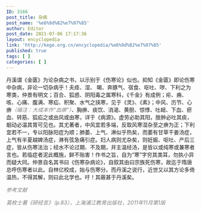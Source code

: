 ```yaml
---
ID: 3166
post_title: 杂病
post_name: '%e6%9d%82%e7%97%85'
author: Editor
post_date: 2021-07-06 17:17:36
layout: encyclopedia
link: 'http://kege.org.cn/encyclopedia/%e6%9d%82%e7%97%85'
published: true
tags: [ ]
categories: [ ]
---
```

丹溪谓《金匮》为论杂病之书，以示别于《伤寒论》似也。抑知《金匮》即论伤寒中杂病，非论一切杂病乎！夫痉、湿、 暍、奔豚气、宿食、呕吐、哕、下利之为寒类，仲景有明文；百合、狐惑、阴阳毒之属寒科，《千金》有成例；疟、痈、咳、心痛、腹满、寒疝、积聚、水气之挟寒，见于《灵》、《素》；中风、历节、心痹<span style="color: #808080;"><em>（编注：大成本作“血痹”）</em></span>、胸痹、痰饮、消渴、黄胆、惊悸、吐衄、下血、瘀血、转筋、狐疝之或由风或由寒，详于《病源》。虚劳必助其阳，肢肿必吐其痰，蛔动必温其胃可见也。其尤著者，中风宜若多端，反取风寒湿杂至之痹为正；下利宜若不一，专以阳脉阳症为顺；肺萎、上气、淋似乎热矣，而萎有甘草干姜汤症，上气有半夏越婢汤症，淋有弦急痛引症。妇人病则尤杂矣，则妊娠、呕吐、产后三症，皆从伤寒法治；经水不论过期、不及期，并主温经汤，是皆以或纯寒或兼寒者言也。若临症者泥此概施，鲜不贻害！作书之旨，自为“寒”字穷其类耳，勿执小异而疑大同。仲景自名其书曰《伤寒杂病论》，自叙其由曰宗族死伤寒，故迄于隋唐总呼伤寒者以此。自林亿校成，始与伤寒分。而丹溪之说行，近世又以其方论多倚温热，不得其解，则曰此北学也。吁！其蔽甚于丹溪矣。

<span style="color: #808080;"><em>参考文献</em></span>

<span style="color: #808080;"><em>莫枚士著《研经言》（p.83），上海浦江教育出版社，2011年11月第1版</em></span>